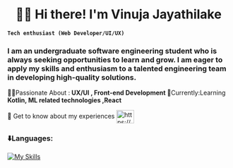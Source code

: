 # <center>🏄‍♂️ Hi there! I'm Vinuja Jayathilake</center>

**`Tech enthusiast (Web Developer/UI/UX)`**

<h3>I am an undergraduate software engineering student who is always seeking opportunities to learn and grow. I am eager to apply my skills and enthusiasm to a talented engineering team in developing high-quality solutions. </h3>
👨‍💻Passionate About :<b> UX/UI , Front-end Development </b>
📌Currently:Learning <b>Kotlin, ML related technologies ,React</b>
<p>
 📄 Get to know about my experiences 
<a href="https://www.linkedin.com/in/vinuja-jayathilake" target="blank"><img align="center" src="https://raw.githubusercontent.com/rahuldkjain/github-profile-readme-generator/master/src/images/icons/Social/linked-in-alt.svg" alt="https://www.linkedin.com/in/vinuja-jayathilake" height="30" width="40" /></a>
  <p>
    <p>
 <h3 align="left"> ⬇️Languages: </h3>   
 
[![My Skills](https://skillicons.dev/icons?i=js,html,css,py,java,r,kotlin,dart,figma,flutter,vscode,idea,androidstudio,ps)](https://skillicons.dev)
<!-- <p>&nbsp;<img align="center" src="https://github-readme-stats.vercel.app/api?username=vinujaj&show_icons=true&locale=en" alt="vinujaj" /></p> -->

<!--p><img align="left" src="https://github-readme-stats.vercel.app/api/top-langs?username=vinujaj&show_icons=true&locale=en&layout=compact" alt="vinujaj" /></p-->

